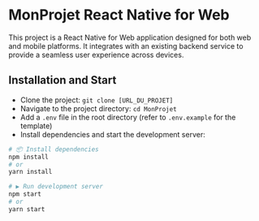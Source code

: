 # MonProjet React Native for Web

This project is a React Native for Web application designed for both web and mobile platforms. It integrates with an existing backend service to provide a seamless user experience across devices.

## Installation and Start

- Clone the project: `git clone [URL_DU_PROJET]`
- Navigate to the project directory: `cd MonProjet`
- Add a `.env` file in the root directory (refer to `.env.example` for the template)
- Install dependencies and start the development server:

```bash
# 📦 Install dependencies
npm install
# or
yarn install

# ▶️ Run development server
npm start
# or
yarn start
```
